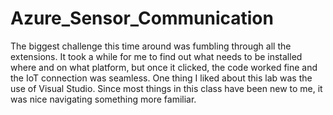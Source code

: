 # Azure_Sensor_Communication
The biggest challenge this time around was fumbling through all the extensions. It took a while for me to find 
out what needs to be installed where and on what platform, but once it clicked, the code worked fine and the
IoT connection was seamless. One thing I liked about this lab was the use of Visual Studio. Since most things
in this class have been new to me, it was nice navigating something more familiar.
